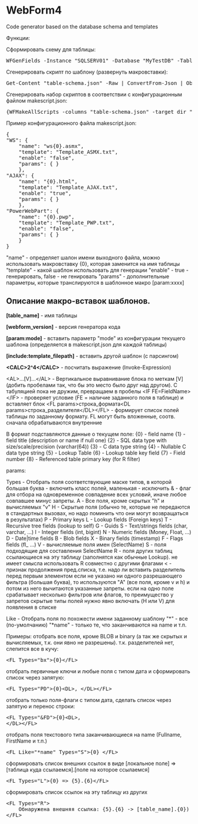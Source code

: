 WebForm4
========
Code generator based on the database schema and templates

Функции:

Сформировать схему для таблицы:
<pre>WFGenFields -Instance "SQLSERV01" -Database "MyTestDB" -TableName "TestTable" | ConvertTo-Json -Depth 3 | Out-File "table-schema.json"</pre>

Сгенерировать скрипт по шаблону (развернуть макровставки):
<pre>Get-Content "table-schema.json" -Raw | ConvertFrom-Json | ObjectToHash | WFMakeScript -Template C:\temp\_WebForm4\Template_AJAX.txt | Out-File "test-ajax.html"</pre>

Сгенерировать набор скриптов в соответствии с конфигурационным файлом makescript.json:
<pre>{WFMakeAllScripts -columns "table-schema.json" -target_dir "trash"</pre>

Пример конфигурационного файла makescript.json:
<pre>{
"WS": {
	"name": "ws{0}.asmx",
	"template": "Template_ASMX.txt",
	"enable": "false",
	"params": { }
	},
"AJAX": {
	"name": "{0}.html",
	"template": "Template_AJAX.txt",
	"enable": "true",
	"params": { }
	},
"PowerWebPart": {
	"name": "{0}.pwp",
	"template": "Template_PWP.txt",
	"enable": "false",
	"params": { }
	}
}</pre>

"name" 		- определяет шалон имени выходного файла, можно использовать макровставку {0}, которая заменится на имя таблицы
"template" 	- какой шаблон использовать для генерации
"enable"	- true - генерировать, false - не генировать
"params"	- дополнительные параметры, которые транслируются в шаблонное макро [param:xxxx]



<h2>Описание макро-вставок шаблонов.</h2>

<p><b>[table_name]</b> - имя таблицы</p>
<p><b>[webform_version]</b> - версия генератора кода</p>
<p><b>[param:mode]</b> - вставить параметр &quot;mode&quot; из конфигурации текущего шаблона (определяется в makescript.json для каждой таблицы)</p>
<p><b>[include:template_filepath]</b> - вставить другой шаблон (с парсингом)</p>
<p><b>&lt;CALC&gt;2^4&lt;/CALC&gt;</b> - посчитать выражение (Invoke-Expression)</p>

&lt;AL&gt;...[V]...&lt;/AL&gt; - Вертикальное выравнивание блока по меткам [V] (добить пробелами так, что бы это место было друг над другом). С табуляцией пока не дружим, превращаем в пробелы
&lt;IF FE=FieldName&gt;&lt;/IF&gt; - проверяет условие (FE = наличие заданного поля в таблице) и вставляет блок 
&lt;FL params&gt;строка_формата&lt;DL params&gt;строка_разделителя&lt;/DL&gt;&lt;/FL&gt; - формирует список полей таблицы по заданному формату. FL могут быть вложенные, соотв. сначала обрабатываются внутренние

В формат подставляются данные о текущем поле:
{0} - field name
{1} - field title (description or name if null one)
{2} - SQL data type with size/scale/precision (varchar(64))
{3} - C data type string
{4} - Nullable C data type string
{5} - Lookup Table
{6} - Lookup table key field
{7} - Field number
{8} - Referenced table primary key (for R filter)

params:

Types 		- Отобрать поля соответствующие маске типов, в которой большая буква - включить класс полей, маленькая - исключить
		&amp; - флаг для отбора на одновременное совпадение всех условий, иначе любое совпавшее минус запреты. 
		A - Все поля, кроме скрытых &quot;h&quot; и вычисляемых &quot;v&quot;
		H - Cкрытые поля (обычно те, которые не передаются в стандартных вызовах, но надо поминить что они могут возвращаться в результатах)
		P - Primary keys
		L - Lookup fields (Foreign keys)
		T - Recursive tree fields (lookup to self)
		G - Guids
		S - Text/strings fields (char, varchar, ...)
		I - Integer fields (int, bigint)
		N - Numeric fields (Money, Float, ...)
		D - Date|time fields
		B - Blob fields
		X - Binary fields (timestamp)
		F - Flags fields (fl_ ...)
		V - вычисляемые поля имен (SelectName)
		S - поля подходящие для составления SelectName
		R - поля других таблиц ссылающиеся на эту таблицу (заполнятся как обычные Lookup). не имеет смысла использовать R совместно с другими флагами
		&lt; - признак продолжения пред.списка, т.е. надо ли вставить разделитель перед первым элементом
	если не указано ни одного разрешающего фильтра (большая буква), то используются &quot;A&quot; (все поля, кроме v и h) и потом из него вычитаются указанные запреты. 
	если на одно поле срабатывает несколько фильтров или флагов, то преимущество у запретов
	скрытые типы полей нужно явно включать (H или V) для появления в списке

Like 		- Отобрать поля по похожести имени заданному шаблону
				&quot;*&quot; - все (по-умолчанию)
				&quot;*name&quot; - только те, что заканчиваются на name и т.п.



Примеры:
отобрать все поля, кроме BLOB и binary (а так же скрытых и вычисляемых, т.к. они явно не разрешены). т.к. разделителей нет, слепится все в кучу:
<pre>&lt;FL Types=&quot;bx&quot;&gt;{0}&lt;/FL&gt;</pre>

отобрать первичные ключи и любые поля с типом дата и сформировать список через запятую:
<pre>&lt;FL Types=&quot;PD&quot;&gt;{0}&lt;DL&gt;, &lt;/DL&gt;&lt;/FL&gt;</pre>

отобрать только поля-флаги с типом дата, сделать список через запятую и перенос строки:
<pre>&lt;FL Types=&quot;&amp;FD&quot;&gt;{0}&lt;DL&gt;, 
&lt;/DL&gt;&lt;/FL&gt; </pre>

отобрать поля текстового типа заканчивающиеся на name (Fullname, FirstName и т.п.)
<pre>&lt;FL Like=&quot;*name&quot; Types=&quot;S&quot;&gt;{0} &lt;/FL&gt;</pre>

сформировать список внешних ссылок в виде [локальное поле] =&gt; [таблица куда ссылаемся].[поле на которое ссылаемся]
<pre>&lt;FL Types=&quot;L&quot;&gt;{0} =&gt; {5}.{6}&lt;/FL&gt;</pre>

сформировать список ссылок на эту таблицу из других
<pre>&lt;FL Types=&quot;R&quot;&gt;
	Обнаружена внешняя ссылка: {5}.{6} -&gt; [table_name].{0})
&lt;/FL&gt; </pre>

